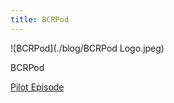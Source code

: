 ```yaml
---
title: BCRPod
---
```


![BCRPod](./blog/BCRPod Logo.jpeg)

BCRPod

[Pilot Episode](./blog/BCRPod_Pilot_2.mp3)
